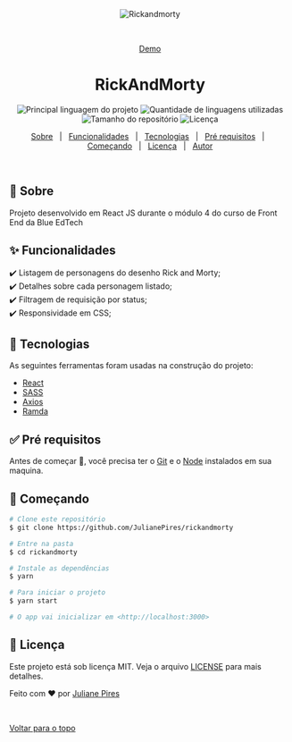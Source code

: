 <div align="center" id="top"> 
  <img src="./.github/app.gif" alt="Rickandmorty" />

&#xa0;

  <a href="https://rick-and-morty-m1xap0j5m-julianepires.vercel.app/">Demo</a>
</div>

<h1 align="center">RickAndMorty</h1>

<p align="center">
  <img alt="Principal linguagem do projeto" src="https://img.shields.io/github/languages/top/JulianePires/RickAndMorty?color=56BEB8">

  <img alt="Quantidade de linguagens utilizadas" src="https://img.shields.io/github/languages/count/JulianePires/RickAndMorty?color=56BEB8">

  <img alt="Tamanho do repositório" src="https://img.shields.io/github/repo-size/JulianePires/RickAndMorty?color=56BEB8">

  <img alt="Licença" src="https://img.shields.io/github/license/JulianePires/RickAndMorty?color=56BEB8">

  <!-- <img alt="Github issues" src="https://img.shields.io/github/issues/JulianePires/RickAndMorty?color=56BEB8" /> -->

  <!-- <img alt="Github forks" src="https://img.shields.io/github/forks/JulianePires/RickAndMorty?color=56BEB8" /> -->

  <!-- <img alt="Github stars" src="https://img.shields.io/github/stars/JulianePires/RickAndMorty?color=56BEB8" /> -->
</p>

<!-- Status -->

<!-- <h4 align="center">
	🚧  Rickandmorty 🚀 Em construção...  🚧
</h4>

<hr> -->

<p align="center">
  <a href="#dart-sobre">Sobre</a> &#xa0; | &#xa0; 
  <a href="#sparkles-funcionalidades">Funcionalidades</a> &#xa0; | &#xa0;
  <a href="#rocket-tecnologias">Tecnologias</a> &#xa0; | &#xa0;
  <a href="#white_check_mark-pré-requesitos">Pré requisitos</a> &#xa0; | &#xa0;
  <a href="#checkered_flag-começando">Começando</a> &#xa0; | &#xa0;
  <a href="#memo-licença">Licença</a> &#xa0; | &#xa0;
  <a href="https://github.com/JulianePires" target="_blank">Autor</a>
</p>

<br>

## :dart: Sobre

Projeto desenvolvido em React JS durante o módulo 4 do curso de Front End da Blue EdTech

## :sparkles: Funcionalidades

:heavy_check_mark: Listagem de personagens do desenho Rick and Morty;\
:heavy_check_mark: Detalhes sobre cada personagem listado;\
:heavy_check_mark: Filtragem de requisição por status;\
:heavy_check_mark: Responsividade em CSS;

## :rocket: Tecnologias

As seguintes ferramentas foram usadas na construção do projeto:

- [React](https://pt-br.reactjs.org/)
- [SASS](https://sass-lang.com/)
- [Axios](https://github.com/axios/axios)
- [Ramda](https://ramdajs.com/)

## :white_check_mark: Pré requisitos

Antes de começar :checkered_flag:, você precisa ter o [Git](https://git-scm.com) e o [Node](https://nodejs.org/en/) instalados em sua maquina.

## :checkered_flag: Começando

```bash
# Clone este repositório
$ git clone https://github.com/JulianePires/rickandmorty

# Entre na pasta
$ cd rickandmorty

# Instale as dependências
$ yarn

# Para iniciar o projeto
$ yarn start

# O app vai inicializar em <http://localhost:3000>
```

## :memo: Licença

Este projeto está sob licença MIT. Veja o arquivo [LICENSE](LICENSE.md) para mais detalhes.

Feito com :heart: por <a href="https://github.com/JulianePires" target="_blank">Juliane Pires</a>

&#xa0;

<a href="#top">Voltar para o topo</a>
